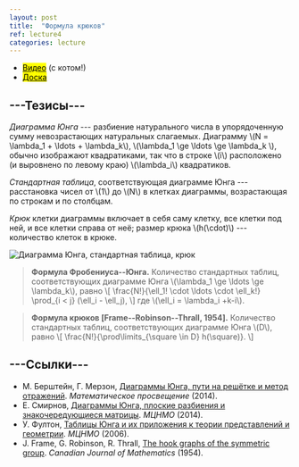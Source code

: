 ```yaml
---
layout: post
title:  "Формула крюков"
ref: lecture4
categories: lecture
---
```


+ [<mark>Видео</mark>](https://drive.google.com/file/d/1B9WU8J2cqnnIlHlokSqeyzCc-Pvy3Xd1/view?usp=sharing) (с котом!)
+ [<mark>Доска</mark>]({{site.baseurl}}/whiteboard/lec4.pdf)


## ---Тезисы---

_Диаграмма Юнга_ --- разбиение натурального числа в упорядоченную сумму невозрастающих натуральных слагаемых. Диаграмму \\(N = \lambda_1 + \ldots + \lambda_k\\), \\(\lambda_1 \ge \ldots \ge \lambda_k \\), обычно изображают квадратиками, так что в строке \\(i\\) расположено (и выровнено по левому краю) \\(\lambda_i\\) квадратиков.

_Стандартная таблица_, соответствующая диаграмме Юнга --- расстановка чисел от \\(1\\) до \\(N\\) в клетках диаграммы, возрастающая по строкам и по столбцам.

_Крюк_ клетки диаграммы включает в себя саму клетку, все клетки под ней, и все клетки справа от неё; размер крюка \\(h(\cdot)\\) --- количество клеток в крюке.

![Диаграмма Юнга, стандартная таблица, крюк]({{site.baseurl}}/pics/young.png "Рисунок: М. Берштейн, Г. Мерзон")


> **Формула Фробениуса--Юнга.**
Количество стандартных таблиц, соответствующих диаграмме Юнга \\(\lambda_1 \ge \ldots \ge \lambda_k\\), равно
\\[
\frac{N!}{\ell_1! \cdot \ldots \cdot \ell_k!} \prod_{i < j} (\ell_i - \ell_j),
\\]
где \\(\ell_i = \lambda_i +k-i\\).

> **Формула крюков [Frame--Robinson--Thrall, 1954].**
Количество стандартных таблиц, соответствующих диаграмме Юнга \\(D\\), равно
\\[
\frac{N!}{\prod\limits_{\square \in D} h(\square)}.
\\]


## ---Cсылки---
+ М. Берштейн, Г. Мерзон, [Диаграммы Юнга, пути на решётке и метод отражений](http://www.mathnet.ru/php/archive.phtml?wshow=paper&jrnid=mp&paperid=823&option_lang=rus). _Математическое просвещение_ (2014).
+ Е. Смирнов, [Диаграммы Юнга, плоские разбиения и знакочередующиеся матрицы](https://users.mccme.ru/smirnoff/papers/dubna14.pdf). _МЦНМО_ (2014).
+ У. Фултон, [Таблицы Юнга и их приложения к теории представлений и геометрии](https://biblio.mccme.ru/node/1818). _МЦНМО_ (2006).
+ J. Frame, G. Robinson, R. Thrall, [The hook graphs of the symmetric group](https://www.cambridge.org/core/journals/canadian-journal-of-mathematics/article/hook-graphs-of-the-symmetric-group/B1533D44F5B1DBF6B6903C79AFFDCFEE). _Canadian Journal of Mathematics_ (1954). 